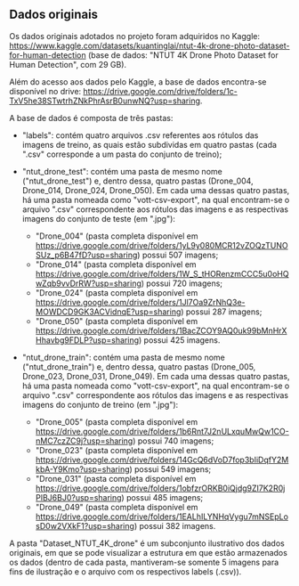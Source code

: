 ## Dados originais

Os dados originais adotados no projeto foram adquiridos no Kaggle: <https://www.kaggle.com/datasets/kuantinglai/ntut-4k-drone-photo-dataset-for-human-detection> (base de dados: "NTUT 4K Drone Photo Dataset for Human Detection", com 29 GB). 

Além do acesso aos dados pelo Kaggle, a base de dados encontra-se disponível no drive: <https://drive.google.com/drive/folders/1c-TxV5he38STwtrhZNkPhrAsrB0unwNQ?usp=sharing>.

A base de dados é composta de três pastas: 

- "labels": contém quatro arquivos .csv referentes aos rótulos das imagens de treino, as quais estão subdividas em quatro pastas (cada ".csv" corresponde a um pasta do conjunto de treino);
- "ntut_drone_test": contém uma pasta de mesmo nome ("ntut_drone_test") e, dentro dessa, quatro pastas (Drone_004, Drone_014, Drone_024, Drone_050). Em cada uma dessas quatro pastas, há uma pasta nomeada como "vott-csv-export", na qual encontram-se o arquivo ".csv" correspondente aos rótulos das imagens e as respectivas imagens do conjunto de teste (em ".jpg"):
    
    - "Drone_004" (pasta completa disponível em https://drive.google.com/drive/folders/1yL9y080MCR12vZOQzTUNOSUz_p6B47fD?usp=sharing) possui 507 imagens;
    - "Drone_014" (pasta completa disponível em https://drive.google.com/drive/folders/1W_S_tHORenzmCCC5u0oHQwZqb9vvDrRW?usp=sharing) possui 720 imagens;
    - "Drone_024" (pasta completa disponível em https://drive.google.com/drive/folders/1Jl7Oa9ZrNhQ3e-MOWDCD9GK3ACVidnqE?usp=sharing) possui 287 imagens;
    - "Drone_050" (pasta completa disponível em https://drive.google.com/drive/folders/1BacZCOY9AQ0uk99bMnHrXHhavbg9FDLP?usp=sharing) possui 425 imagens.
    
- "ntut_drone_train": contém uma pasta de mesmo nome ("ntut_drone_train") e, dentro dessa, quatro pastas (Drone_005, Drone_023, Drone_031, Drone_049). Em cada uma dessas quatro pastas, há uma pasta nomeada como "vott-csv-export", na qual encontram-se o arquivo ".csv" correspondente aos rótulos das imagens e as respectivas imagens do conjunto de treino (em ".jpg"):
 
    - "Drone_005" (pasta completa disponível em https://drive.google.com/drive/folders/1b6Rnt7J2nULxquMwQw1CO-nMC7czZC9j?usp=sharing) possui 740 imagens;
    - "Drone_023" (pasta completa disponível em https://drive.google.com/drive/folders/14GcQ6dVoD7fop3bIiDqfY2MkbA-Y9Kmo?usp=sharing) possui 549 imagens;
    - "Drone_031" (pasta completa disponível em https://drive.google.com/drive/folders/1obfzrORKB0iQjdg9ZI7K2R0jPlBJ6BJ0?usp=sharing) possui 485 imagens;
    - "Drone_049" (pasta completa disponível em https://drive.google.com/drive/folders/1EALhILYNHqVygu7mNSEpLosD0w2VXkF1?usp=sharing) possui 382 imagens.

A pasta "Dataset_NTUT_4K_drone" é um subconjunto ilustrativo dos dados originais, em que se pode visualizar a estrutura em que estão armazenados os dados (dentro de cada pasta, mantiveram-se somente 5 imagens para fins de ilustração e o arquivo com os respectivos labels (.csv)).
